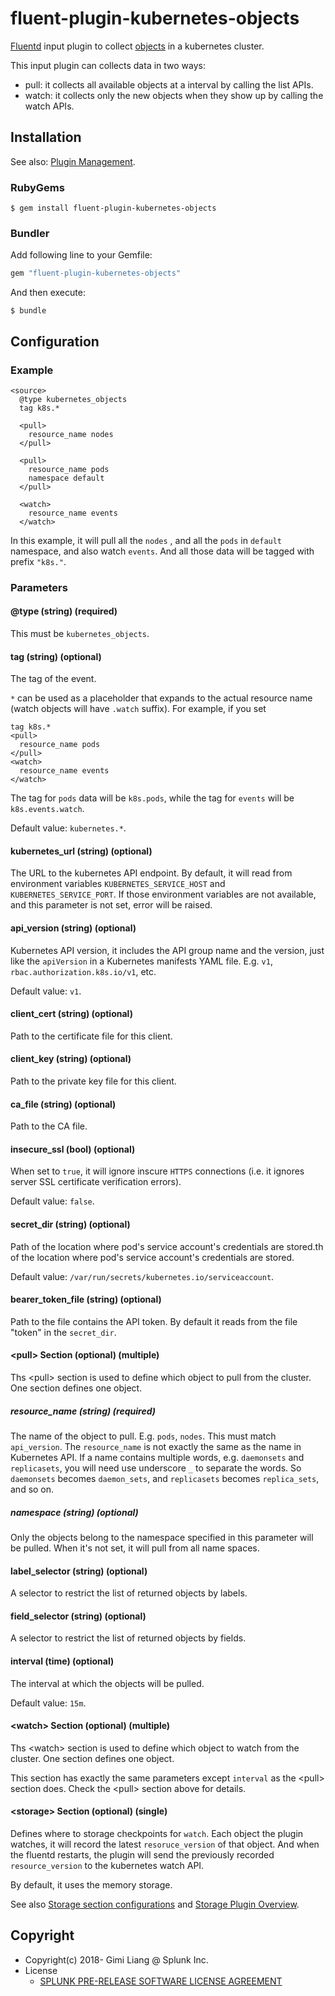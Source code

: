 # fluent-plugin-kubernetes-objects

[Fluentd](https://fluentd.org/) input plugin to collect [objects](https://kubernetes.io/docs/concepts/overview/working-with-objects/kubernetes-objects/) in a kubernetes cluster.

This input plugin can collects data in two ways:
* pull: it collects all available objects at a interval by calling the list APIs.
* watch: it collects only the new objects when they show up by calling the watch APIs.

## Installation

See also: [Plugin Management](https://docs.fluentd.org/v1.0/articles/plugin-management).

### RubyGems

```
$ gem install fluent-plugin-kubernetes-objects
```

### Bundler

Add following line to your Gemfile:

```ruby
gem "fluent-plugin-kubernetes-objects"
```

And then execute:

```
$ bundle
```

## Configuration

### Example

```
<source>
  @type kubernetes_objects
  tag k8s.*

  <pull>
    resource_name nodes
  </pull>

  <pull>
    resource_name pods
    namespace default
  </pull>

  <watch>
    resource_name events
  </watch>
```

In this example, it will pull all the `nodes` , and all the `pods` in `default` namespace, and also watch `events`. And all those data will be tagged with prefix `"k8s."`.

### Parameters

#### @type (string) (required)

This must be `kubernetes_objects`.

#### tag (string) (optional)

The tag of the event.

`*` can be used as a placeholder that expands to the actual resource name (watch objects will have `.watch` suffix). For example, if you set

```
tag k8s.*
<pull>
  resource_name pods
</pull>
<watch>
  resource_name events
</watch>
```

The tag for `pods` data will be `k8s.pods`, while the tag for `events` will be `k8s.events.watch`.

Default value: `kubernetes.*`.

#### kubernetes_url (string) (optional)

The URL to the kubernetes API endpoint. By default, it will read from environment variables `KUBERNETES_SERVICE_HOST` and `KUBERNETES_SERVICE_PORT`. If those environment variables are not available, and this parameter is not set, error will be raised.

#### api_version (string) (optional)

Kubernetes API version, it includes the API group name and the version, just like the `apiVersion` in a Kubernetes manifests YAML file. E.g. `v1`, `rbac.authorization.k8s.io/v1`, etc.

Default value: `v1`.

#### client_cert (string) (optional)

Path to the certificate file for this client.

#### client_key (string) (optional)

Path to the private key file for this client.

#### ca_file (string) (optional)

Path to the CA file.

#### insecure_ssl (bool) (optional)

When set to `true`, it will ignore inscure `HTTPS` connections (i.e. it ignores server SSL certificate verification errors).

Default value: `false`.

#### secret_dir (string) (optional)

Path of the location where pod's service account's credentials are stored.th of the location where pod's service account's credentials are stored.

Default value: `/var/run/secrets/kubernetes.io/serviceaccount`.

#### bearer_token_file (string) (optional)

Path to the file contains the API token. By default it reads from the file "token" in the `secret_dir`.

#### &lt;pull&gt; Section (optional) (multiple)

Ths &lt;pull&gt; section is used to define which object to pull from the cluster. One section defines one object.

##### resource_name (string) (required)

The name of the object to pull. E.g. `pods`, `nodes`. This must match `api_version`.
The `resource_name` is not exactly the same as the name in Kubernetes API.
If a name contains multiple words, e.g. `daemonsets` and `replicasets`,
you will need use underscore `_` to separate the words.
So `daemonsets` becomes `daemon_sets`, and `replicasets` becomes `replica_sets`, and so on.

##### namespace (string) (optional)

Only the objects belong to the namespace specified in this parameter will be pulled. When it's not set, it will pull from all name spaces.

#### label_selector (string) (optional)

A selector to restrict the list of returned objects by labels.

#### field_selector (string) (optional)

A selector to restrict the list of returned objects by fields.

#### interval (time) (optional)

The interval at which the objects will be pulled.

Default value: `15m`.

#### &lt;watch&gt; Section (optional) (multiple)

Ths &lt;watch&gt; section is used to define which object to watch from the cluster. One section defines one object.

This section has exactly the same parameters except `interval` as the &lt;pull&gt; section does. Check the &lt;pull&gt; section above for details.

#### &lt;storage&gt; Section (optional) (single)

Defines where to storage checkpoints for `watch`. Each object the plugin watches, it will record the latest `resoruce_version` of that object. And when the fluentd restarts, the plugin will send the previously recorded `resource_version` to the kubernetes watch API.

By default, it uses the memory storage.

See also [Storage section configurations](https://docs.fluentd.org/v1.0/articles/storage-section) and [Storage Plugin Overview](https://docs.fluentd.org/v1.0/articles/storage-plugin-overview).

## Copyright

* Copyright(c) 2018- Gimi Liang @ Splunk Inc.
* License
  * [SPLUNK PRE-RELEASE SOFTWARE LICENSE AGREEMENT](https://www.splunk.com/en_us/legal/splunk-pre-release-software-license-agreement.html)
